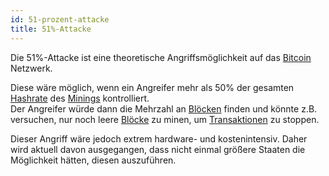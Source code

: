 ```yaml
---
id: 51-prozent-attacke
title: 51%-Attacke
---
```


Die 51%-Attacke ist eine theoretische Angriffsmöglichkeit auf das [Bitcoin](../b/bitcoin) Netzwerk.

Diese wäre möglich, wenn ein Angreifer mehr als 50% der gesamten [Hashrate](../h/hashrate) des [Minings](../m/mining) kontrolliert.  
Der Angreifer würde dann die Mehrzahl an [Blöcken](../b/block) finden und könnte z.B. versuchen, nur noch leere [Blöcke](../b/block)  zu minen, um [Transaktionen](../t/transaktion) zu stoppen.

Dieser Angriff wäre jedoch extrem hardware- und kostenintensiv. Daher wird aktuell davon ausgegangen, dass nicht einmal größere Staaten die Möglichkeit hätten, diesen auszuführen.

